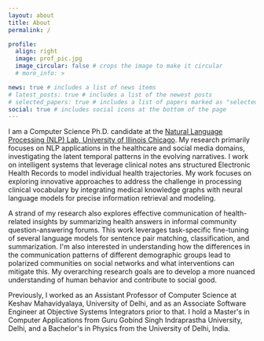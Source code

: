 ```yaml
---
layout: about
title: About
permalink: /

profile:
  align: right
  image: prof_pic.jpg
  image_circular: false # crops the image to make it circular
  # more_info: >

news: true # includes a list of news items
# latest_posts: true # includes a list of the newest posts
# selected_papers: true # includes a list of papers marked as "selected={true}"
social: true # includes social icons at the bottom of the page
---
```


I am a Computer Science Ph.D. candidate at the [Natural Language Processing (NLP) Lab, University of Illinois Chicago](https://nlp.lab.uic.edu/). My research primarily focuses on NLP applications in the healthcare and social media domains, investigating the latent temporal patterns in the evolving narratives. I work on intelligent systems that leverage clinical notes ans structured Electronic Health Records to model individual health trajectories. My work focuses on exploring innovative approaches to address the challenge in processing clinical vocabulary by integrating medical knowledge graphs with neural language models for precise information retrieval and modeling. 

A strand of my research also explores effective communication of health-related insights by summarizing health answers in informal community question-answering forums. This work leverages task-specific fine-tuning of several language models for sentence pair matching, classification, and summarization. I'm also interested in understanding how the differences in the communication patterns of different demographic groups lead to polarized communities on social networks and what interventions can mitigate this. My overarching research goals are to develop a more nuanced understanding of human behavior and contribute to social good.

Previously, I worked as an Assistant Professor of Computer Science at Keshav Mahavidyalaya, University of Delhi, and as an Associate Software Engineer at Objective Systems Integrators prior to that. I hold a Master's in Computer Applications from Guru Gobind Singh Indraprastha University, Delhi, and a Bachelor's in Physics from the University of Delhi, India.
